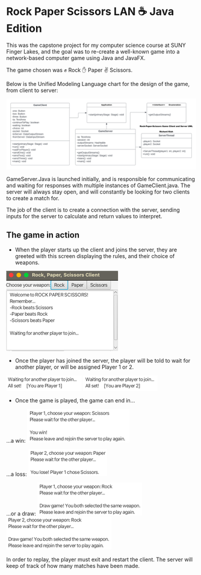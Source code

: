 # Rock Paper Scissors LAN ☕️ Java Edition 
This was the capstone project for my computer science course at SUNY Finger Lakes, and the goal was to re-create a well-known game into a network-based computer game using Java and JavaFX. 

The game chosen was ✊ Rock ✋ Paper ✌️ Scissors. 

Below is the Unified Modeling Language chart for the design of the game, from client to server:

![Picture](https://github.com/r-kish/Rock-Paper-Scissors-LAN/blob/main/RPS%20ClientServer%20-%20UML.png)

GameServer.Java is launched initially, and is responsible for communicating and waiting for responses with multiple instances of GameClient.java. The server will always stay open, and will constantly be looking for two clients to create a match for.

The job of the client is to create a connection with the server, sending inputs for the server to calculate and return values to interpret.





The game in action
- 
- When the player starts up the client and joins the server, they are greeted with this screen displaying the rules, and their choice of weapons.

![Welcome Screen](https://github.com/r-kish/Rock-Paper-Scissors-LAN/blob/main/photos/Startup.png)




- Once the player has joined the server, the player will be told to wait for another player, or will be assigned Player 1 or 2.  

![Player 1 Wait...](https://github.com/r-kish/Rock-Paper-Scissors-LAN/blob/main/photos/Wait%201.png)  ![Player 2 Wait...](https://github.com/r-kish/Rock-Paper-Scissors-LAN/blob/main/photos/Wait%202.png)



- Once the game is played, the game can end in... 

...a win: ![Win](https://github.com/r-kish/Rock-Paper-Scissors-LAN/blob/main/photos/Win.png)  

...a loss: ![Lose](https://github.com/r-kish/Rock-Paper-Scissors-LAN/blob/main/photos/Lose.png)  

...or a draw: ![Player 1 Draw](https://github.com/r-kish/Rock-Paper-Scissors-LAN/blob/main/photos/Draw%201.png)  ![Player 2 Draw](https://github.com/r-kish/Rock-Paper-Scissors-LAN/blob/main/photos/Draw%202.png)

In order to replay, the player must exit and restart the client. The server will keep of track of how many matches have been made.
